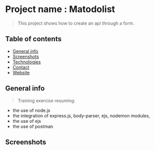 # Project name : Matodolist
> This project shows how to create an api through a form.

## Table of contents
* [General info](#general-info)
* [Screenshots](#screenshots)
* [Technologies](#technologies)
* [Contact](#contact)
* [Website](#website)

## General info
> Training exercise resuming:
* the use of node.js
* the integration of express.js, body-parser, ejs, nodemon modules,
* the use of ejs
* the use of postman

## Screenshots

